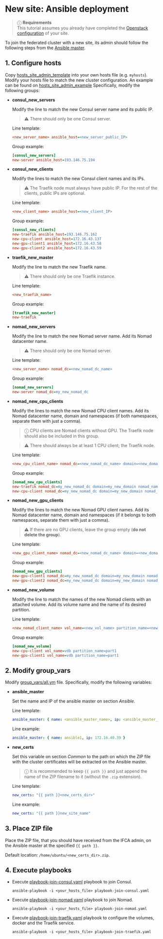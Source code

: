 # New site: Ansible deployment

> ⓘ  **Requirements** \
> This tutorial assumes you already have completed the
> [Openstack configuration](./site_openstack.md) of your site.

To join the federated cluster with a new site, its admin should follow the following
steps from the [Ansible master](../README.md#ansible-configuration).


## 1. Configure hosts

Copy [hosts_site_admin_template](../hosts_site_admin_template) into your own hosts file (e.g. `myhosts`).
Modify your hosts file to match the new cluster configuration. An example can be found on [hosts_site_admin_example](../hosts_site_admin_example)
Specifically, modify the following groups:

- **consul_new_servers**

    Modify the line to match the new Consul server name and its public IP.

    > ⚠ There should only be one Consul server.

    Line template:
    ```ini
    <new_server_name> ansible_host=<new_server_public_IP>
    ```

    Group example:
    ```ini
    [consul_new_servers]
    new-server ansible_host=193.146.75.194
    ```

- **consul_new_clients**

    Modify the lines to match the new Consul client names and its IPs.

    > ⚠ The Traefik node must always have public IP.
    > For the rest of the clients, public IPs are optional.

    Line template:
    ```ini
    <new_client_name> ansible_host=<new_client_IP>
    ```

    Group example:
    ```ini
    [consul_new_clients]
    new-traefik ansible_host=193.146.75.162
    new-cpu-client ansible_host=172.16.43.137
    new-gpu-client1 ansible_host=172.16.43.58
    new-gpu-client2 ansible_host=172.16.43.59
    ```

- **traefik_new_master**

    Modify the line to match the new Traefik name.

    > ⚠ There should only be one Traefik instance.

    Line template:
    ```ini
    <new_traefik_name>
    ```

    Group example:
    ```ini
    [traefik_new_master]
    new-traefik
    ```

- **nomad_new_servers**

    Modify the line to match the new Nomad server name. Add its Nomad datacenter name.

    > ⚠ There should only be one Nomad server.

    Line template:
    ```ini
    <new_server_name> nomad_dc=<new_nomad_dc_name>
    ```

    Group example:
    ```ini
    [nomad_new_servers]
    new-server nomad_dc=my_new_nomad_dc
    ```
- **nomad_new_cpu_clients**

    Modify the lines to match the new Nomad CPU client names. Add its Nomad datacenter name, domain and namespaces (if both namespaces, separate them with just a comma).

    > ⓘ CPU clients are Nomad clients without GPU. The Traefik node should also be
    > included in this group.

    > ⚠ There should always be at least 1 CPU client; the Traefik node.

    Line template:
    ```ini
    <new_cpu_client_name> nomad_dc=<new_nomad_dc_name> domain=<new_domain> nomad_namespaces=<namespace1,namespace2>
    ```

    Group example:
    ```ini
    [nomad_new_cpu_clients]
    new-traefik nomad_dc=my_new_nomad_dc domain=my_new_domain nomad_namespaces=ai4eosc,imagine
    new-cpu-client nomad_dc=my_new_nomad_dc domain=my_new_domain nomad_namespaces=ai4eosc,imagine
    ```
    
- **nomad_new_gpu_clients**

    Modify the lines to match the new Nomad GPU client names. Add its Nomad datacenter name, domain and namespaces (if it belongs to both namespaces, separate them with just a comma).

    > ⚠ If there are no GPU clients, leave the group empty (**do not delete the group**).

    Line template:
    ```ini
    <new_gpu_client_name> nomad_dc=<new_nomad_dc_name> domain=<new_domain> nomad_namespaces=<namespace1,namespace2>
    ```

    Group example:
    ```ini
    [nomad_new_gpu_clients]
    new-gpu-client1 nomad_dc=my_new_nomad_dc domain=my_new_domain nomad_namespaces=ai4eosc,imagine
    new-gpu-client2 nomad_dc=my_new_nomad_dc domain=my_new_domain nomad_namespaces=imagine
    ```

- **nomad_new_volume**

    <!-- todo: move to the end? -->

    Modify the line to match the names of the new Nomad clients with an attached volume. Add its volume name and the name of its desired partition.

    Line template:
    ```ini
    <new_nomad_client_name> vol_name=<new_vol_name> partition_name=<new_partition_name>
    ````

    Group example:
    ```ini
    [nomad_new_volume]
    new-cpu-client vol_name=vdb partition_name=part1
    new-gpu-client1 vol_name=vdb partition_name=part1
    ```


## 2. Modify group_vars

Modify [group_vars/all.ym](../group_vars/all.yml) file.
Specifically, modify the following variables:

- **ansible_master**

    Set the name and IP of the ansible master on section *Ansible*.

    Line template:
    ```yaml
    ansible_master: { name: <ansible_master_name>, ip: <ansible_master_ip }
    ```

    Line example:
    ```yaml
    ansible_master: { name: ansible1, ip: 172.16.40.39 }
    ```

- **new_certs**

    Set this variable on section *Common* to the path on which the ZIP file with the
    cluster certificates will be extracted on the Ansible master.

    > ⓘ It is recommended to keep `{{ path }}` and just append the name of the ZIP
    > filename to it (without the `.zip` extension).

    Line template:
    ```yaml
    new_certs: "{{ path }}<new_certs_dir>"
    ```

    Line example:
    ```yaml
    new_certs: "{{ path }}new_site_name"
    ```

<!-- todo: add your Traefik certs to group vars -->





<!-- todo: additional step: send host file to ifca admin -->

## 3. Place ZIP file

Place the ZIP file, that you should have received from the IFCA admin,
on the Ansible master at the specified `{{ path }}`.

Default location: `/home/ubuntu/<new_certs_dir>.zip`.


## 4. Execute playbooks

* Execute [playbook-join-consul.yaml](../playbook-join-consul.yaml) playbook to join Consul.

    ```console
    ansible-playbook -i <your_hosts_file> playbook-join-consul.yaml
    ```

* Execute [playbook-join-nomad.yaml](../playbook-join-nomad.yaml) playbook to join Nomad.

    ```console
    ansible-playbook -i <your_hosts_file> playbook-join-nomad.yaml
    ```

* Execute [playbook-join-traefik.yaml](../playbook-join-traefik.yaml) playbook to configure the volumes, docker and the Traefik service.

    ```console
    ansible-playbook -i <your_hosts_file> playbook-join-traefik.yaml
    ```
